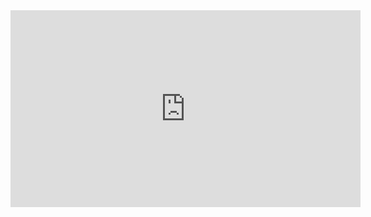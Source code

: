 ---
---

<iframe width="560" height="315" src="https://hydra.ojack.xyz/?sketch_id=eqzrpwS6fBZtGUh8" title="YouTube video player" frameborder="0" allow="accelerometer; autoplay; clipboard-write; encrypted-media; gyroscope; picture-in-picture; web-share" allowfullscreen></iframe>